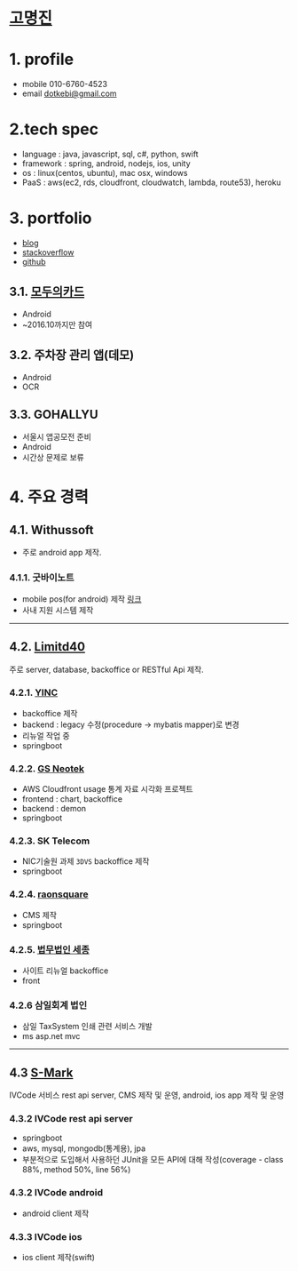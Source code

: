 # [고명진](https://www.linkedin.com/in/%EB%AA%85%EC%A7%84-%EA%B3%A0-607272b7)

# 1. profile

* mobile 010-6760-4523
* email dotkebi@gmail.com

# 2.tech spec

* language : java, javascript, sql, c#, python, swift
* framework : spring, android, nodejs, ios, unity
* os : linux(centos, ubuntu), mac osx, windows
* PaaS : aws(ec2, rds, cloudfront, cloudwatch, lambda, route53), heroku

# 3. portfolio

* [blog](http://dotkebi.blogspot.kr)
* [stackoverflow](https://stackoverflow.com/users/4372988/myoungjin?tab=profile)
* [github](https://github.com/dotkebi)

## 3.1. [모두의카드](https://play.google.com/store/apps/details?id=lab.zizic.gomdole)

* Android
* ~2016.10까지만 참여

## 3.2. 주차장 관리 앱(데모)

* Android
* OCR

## 3.3. GOHALLYU

* 서울시 앱공모전 준비
* Android
* 시간상 문제로 보류

# 4. 주요 경력

## 4.1. Withussoft

* 주로 android app 제작.

### 4.1.1. 굿바이노트

* mobile pos(for android) 제작 [링크](https://play.google.com/store/apps/details?id=com.goodbyenote.bapdosa)
* 사내 지원 시스템 제작

---

## 4.2. [Limitd40](http://www.limited40.com)

 주로 server, database, backoffice or RESTful Api 제작.

### 4.2.1. [YINC](http://www.yinc.co.kr)

* backoffice 제작
* backend : legacy 수정(procedure -> mybatis mapper)로 변경
* 리뉴얼 작업 중
* springboot

### 4.2.2. [GS Neotek](https://cfstats.gsclip.com)

* AWS Cloudfront usage 통계 자료 시각화 프로젝트
* frontend : chart, backoffice
* backend : demon
* springboot

### 4.2.3. SK Telecom

* NIC기술원 과제 `3DVS` backoffice 제작
* springboot


### 4.2.4. [raonsquare](http://playdodo.co.kr/)

* CMS 제작
* springboot

### 4.2.5. [법무법인 세종](https://www.shinkim.com/kor)

* 사이트 리뉴얼 backoffice
* front

### 4.2.6 삼일회계 법인

* 삼일 TaxSystem 인쇄 관련 서비스 개발
* ms asp.net mvc

---

## 4.3 [S-Mark](http://www.s-mark.co.kr)

IVCode 서비스 rest api server, CMS 제작 및 운영,
android, ios app 제작 및 운영

### 4.3.2 IVCode rest api server

* springboot
* aws, mysql, mongodb(통계용), jpa
* 부분적으로 도입해서 사용하던 JUnit을 모든 API에 대해 작성(coverage - class 88%, method 50%, line 56%)

### 4.3.2 IVCode android

* android client 제작

### 4.3.3 IVCode ios

* ios client 제작(swift)
